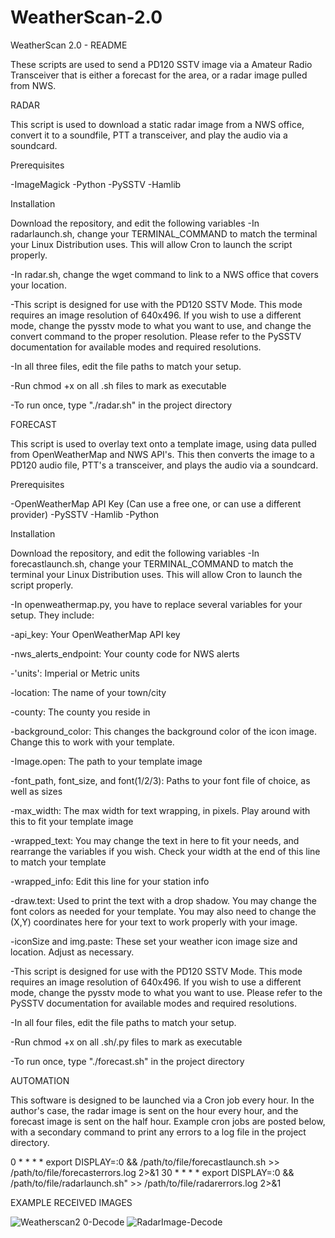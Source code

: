 # WeatherScan-2.0
WeatherScan 2.0 - README

These scripts are used to send a PD120 SSTV image via a Amateur Radio Transceiver that is either a forecast for the area, or a radar image pulled from NWS.

RADAR

This script is used to download a static radar image from a NWS office, convert it to a soundfile, PTT a transceiver, and play the audio via a soundcard.

Prerequisites

-ImageMagick
-Python
-PySSTV
-Hamlib

Installation

Download the repository, and edit the following variables
-In radarlaunch.sh, change your TERMINAL_COMMAND to match the terminal your Linux Distribution uses. This will allow Cron to launch the script properly.

-In radar.sh, change the wget command to link to a NWS office that covers your location.

-This script is designed for use with the PD120 SSTV Mode. This mode requires an image resolution of 640x496. If you wish to use a different mode, change the pysstv mode to what you want to use, and change the convert command to the proper resolution. Please refer to the PySSTV documentation for available modes and required resolutions.

-In all three files, edit the file paths to match your setup.

-Run chmod +x on all .sh files to mark as executable

-To run once, type "./radar.sh" in the project directory

FORECAST

This script is used to overlay text onto a template image, using data pulled from OpenWeatherMap and NWS API's. This then converts the image to a PD120 audio file, PTT's a transceiver, and plays the audio via a soundcard.

Prerequisites

-OpenWeatherMap API Key (Can use a free one, or can use a different provider)
-PySSTV
-Hamlib
-Python

Installation

Download the repository, and edit the following variables
-In forecastlaunch.sh, change your TERMINAL_COMMAND to match the terminal your Linux Distribution uses. This will allow Cron to launch the script properly.

-In openweathermap.py, you have to replace several variables for your setup. They include:
	
   -api_key: Your OpenWeatherMap API key
	
   -nws_alerts_endpoint: Your county code for NWS alerts
	
   -'units': Imperial or Metric units
	
   -location: The name of your town/city
	
   -county: The county you reside in
	
   -background_color: This changes the background color of the icon image. Change this to work with your template.
	
   -Image.open: The path to your template image
	
   -font_path, font_size, and font(1/2/3): Paths to your font file of choice, as well as sizes
	
   -max_width: The max width for text wrapping, in pixels. Play around with this to fit your template image
	
   -wrapped_text: You may change the text in here to fit your needs, and rearrange the variables if you wish. Check your width at the end of this     line to match your template
	
   -wrapped_info: Edit this line for your station info
	
   -draw.text: Used to print the text with a drop shadow. You may change the font colors as needed for your template. You may also need to change the (X,Y) coordinates here for your text to work properly with your image.

   -iconSize and img.paste: These set your weather icon image size and location. Adjust as necessary.

-This script is designed for use with the PD120 SSTV Mode. This mode requires an image resolution of 640x496. If you wish to use a different mode, change the pysstv mode to what you want to use. Please refer to the PySSTV documentation for available modes and required resolutions.

-In all four files, edit the file paths to match your setup.

-Run chmod +x on all .sh/.py files to mark as executable

-To run once, type "./forecast.sh" in the project directory

AUTOMATION

This software is designed to be launched via a Cron job every hour. In the author's case, the radar image is sent on the hour every hour, and the forecast image is sent on the half hour. Example cron jobs are posted below, with a secondary command to print any errors to a log file in the project directory.

0 * * * * export DISPLAY=:0 && /path/to/file/forecastlaunch.sh >> /path/to/file/forecasterrors.log 2>&1
30 * * * * export DISPLAY=:0 && /path/to/file/radarlaunch.sh" >> /path/to/file/radarerrors.log 2>&1

EXAMPLE RECEIVED IMAGES

![Weatherscan2 0-Decode](https://github.com/N1OF/WeatherScan-2.0/assets/125296450/a25ac6b4-9e60-412a-a502-5e38f020942b)
![RadarImage-Decode](https://github.com/N1OF/WeatherScan-2.0/assets/125296450/d335ac77-920c-42f4-bb1d-048a7d5b8e5e)
